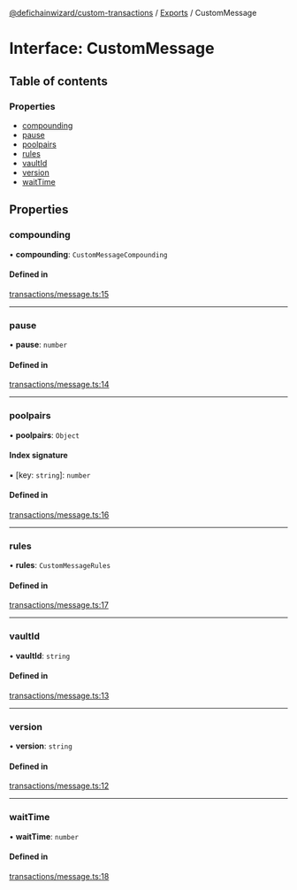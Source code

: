 [@defichainwizard/custom-transactions](../README.md) / [Exports](../modules.md) / CustomMessage

# Interface: CustomMessage

## Table of contents

### Properties

- [compounding](CustomMessage.md#compounding)
- [pause](CustomMessage.md#pause)
- [poolpairs](CustomMessage.md#poolpairs)
- [rules](CustomMessage.md#rules)
- [vaultId](CustomMessage.md#vaultid)
- [version](CustomMessage.md#version)
- [waitTime](CustomMessage.md#waittime)

## Properties

### compounding

• **compounding**: `CustomMessageCompounding`

#### Defined in

[transactions/message.ts:15](https://github.com/DeFiChain-Wizard/custom-transcation-library/blob/58c22fc/src/transactions/message.ts#L15)

___

### pause

• **pause**: `number`

#### Defined in

[transactions/message.ts:14](https://github.com/DeFiChain-Wizard/custom-transcation-library/blob/58c22fc/src/transactions/message.ts#L14)

___

### poolpairs

• **poolpairs**: `Object`

#### Index signature

▪ [key: `string`]: `number`

#### Defined in

[transactions/message.ts:16](https://github.com/DeFiChain-Wizard/custom-transcation-library/blob/58c22fc/src/transactions/message.ts#L16)

___

### rules

• **rules**: `CustomMessageRules`

#### Defined in

[transactions/message.ts:17](https://github.com/DeFiChain-Wizard/custom-transcation-library/blob/58c22fc/src/transactions/message.ts#L17)

___

### vaultId

• **vaultId**: `string`

#### Defined in

[transactions/message.ts:13](https://github.com/DeFiChain-Wizard/custom-transcation-library/blob/58c22fc/src/transactions/message.ts#L13)

___

### version

• **version**: `string`

#### Defined in

[transactions/message.ts:12](https://github.com/DeFiChain-Wizard/custom-transcation-library/blob/58c22fc/src/transactions/message.ts#L12)

___

### waitTime

• **waitTime**: `number`

#### Defined in

[transactions/message.ts:18](https://github.com/DeFiChain-Wizard/custom-transcation-library/blob/58c22fc/src/transactions/message.ts#L18)
